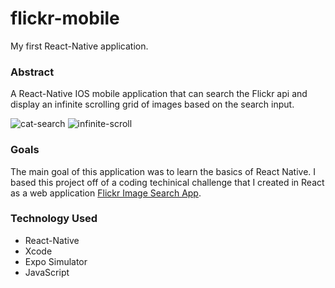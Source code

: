 # flickr-mobile
My first React-Native application.

### Abstract
A React-Native IOS mobile application that can search the Flickr api and display an infinite scrolling grid of images based on the search input.

![cat-search](https://user-images.githubusercontent.com/87044013/170363934-eabcbd79-494e-418a-9e3e-c4394eecd8f6.gif)
![infinite-scroll](https://user-images.githubusercontent.com/87044013/170363960-75e46f37-8307-49bd-aa49-27b65b3b8b44.gif)

### Goals 
The main goal of this application was to learn the basics of React Native. I based this project off of a coding techinical challenge that I created in React as a web application [Flickr Image Search App](https://edwardkrupicka.github.io/flickr-search/).

### Technology Used
- React-Native
- Xcode
- Expo Simulator
- JavaScript


